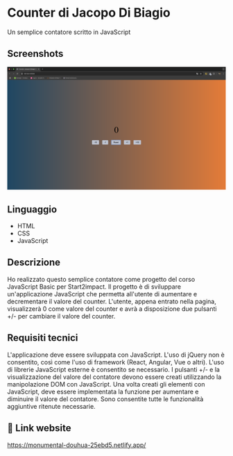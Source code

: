 # Counter di Jacopo Di Biagio
Un semplice contatore scritto in JavaScript

## Screenshots

![](https://github.com/jacopo-db/counter/blob/main/img/Schermata%202025-02-06%20alle%2015.34.33.png)


## Linguaggio

 - HTML
 - CSS
 - JavaScript


##  Descrizione

Ho realizzato questo semplice contatore come progetto del corso JavaScript Basic per Start2impact. Il progetto è di sviluppare un'applicazione JavaScript che permetta all'utente di aumentare e decrementare il valore del counter.
L'utente, appena entrato nella pagina, visualizzerà 0 come valore del counter e avrà a disposizione due pulsanti +/- per cambiare il valore del counter.


## Requisiti tecnici

L'applicazione deve essere sviluppata con JavaScript. L'uso di jQuery non è consentito, così come l'uso di framework (React, Angular, Vue o altri). L'uso di librerie JavaScript esterne è consentito se necessario. I pulsanti +/- e la visualizzazione del valore del contatore devono essere creati utilizzando la manipolazione DOM con JavaScript. Una volta creati gli elementi con JavaScript, deve essere implementata la funzione per aumentare e diminuire il valore del contatore. Sono consentite tutte le funzionalità aggiuntive ritenute necessarie.


## 🔗 Link website

https://monumental-douhua-25ebd5.netlify.app/
